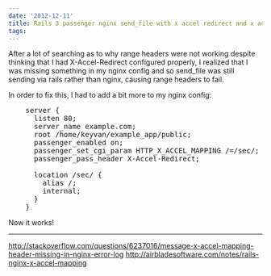 ```yaml
---
date: '2012-12-11'
title: Rails 3 passenger nginx send_file with x accel redirect and x accel mapping
tags: 
---
```

<p>After a lot of searching as to why range headers were not working despite thinking that I had X-Accel-Redirect configured properly, I realized that I was missing something in my nginx config and so send_file was still sending via rails rather than nginx, causing range headers to fail.</p>

<p>In order to fix this, I had to add a bit more to my nginx config:</p>

<pre>
    server {
      listen 80;
      server_name example.com;
      root /home/keyvan/example_app/public;
      passenger_enabled on;
      passenger_set_cgi_param HTTP_X_ACCEL_MAPPING /=/sec/;
      passenger_pass_header X-Accel-Redirect;

      location /sec/ {
        alias /;
        internal;
      }
    }
</pre>

<p>Now it works!</p>

<hr><p><a href="http://stackoverflow.com/questions/6237016/message-x-accel-mapping-header-missing-in-nginx-error-log">http://stackoverflow.com/questions/6237016/message-x-accel-mapping-header-missing-in-nginx-error-log</a>
<a href="http://airbladesoftware.com/notes/rails-nginx-x-accel-mapping">http://airbladesoftware.com/notes/rails-nginx-x-accel-mapping</a></p>
